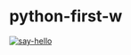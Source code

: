 # python-first-w


[![say-hello](https://github.com/zhdanovandrey4207/python-first-w/actions/workflows/say-hello.yml/badge.svg?branch=main)](https://github.com/zhdanovandrey4207/python-first-w/actions/workflows/say-hello.yml)
